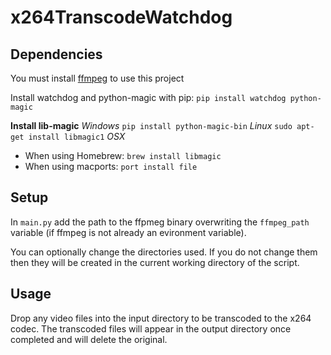 # x264TranscodeWatchdog
## Dependencies
You must install [ffmpeg](https://ffmpeg.org/download.html) to use this project

Install watchdog and python-magic with pip: `pip install watchdog python-magic`

**Install lib-magic**
*Windows*
`pip install python-magic-bin`
*Linux*
`sudo apt-get install libmagic1`
*OSX*
- When using Homebrew: `brew install libmagic`
- When using macports: `port install file`

## Setup
In `main.py` add the path to the ffpmeg binary overwriting the `ffmpeg_path` variable (if ffmpeg is not already an evironment variable).

You can optionally change the directories used. If you do not change them then they will be created in the current working directory of the script.

## Usage

Drop any video files into the input directory to be transcoded to the x264 codec. 
The transcoded files will appear in the output directory once completed and will delete the original.
